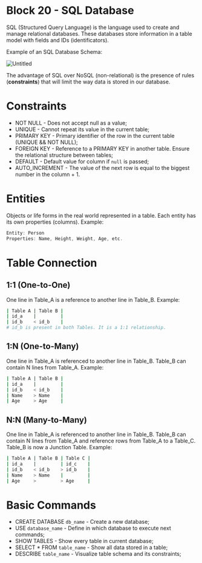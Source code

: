 # Block 20 - SQL Database

SQL (Structured Query Language) is the language used to create and manage relational databases. These databases store information in a table model with fields and IDs (identificators).

Example of an SQL Database Schema:

![Untitled](https://s3-us-west-2.amazonaws.com/secure.notion-static.com/b7e55dd3-04eb-46d6-9fdb-466c68c2dce4/Untitled.png)

The advantage of SQL over NoSQL (non-relational) is the presence of rules (**constraints**) that will limit the way data is stored in our database.

# Constraints

- NOT NULL - Does not accept null as a value;
- UNIQUE - Cannot repeat its value in the current table;
- PRIMARY KEY - Primary identifier of the row in the current table (UNIQUE && NOT NULL);
- FOREIGN KEY - Reference to a PRIMARY KEY in another table. Ensure the relational structure between tables;
- DEFAULT - Default value for column if `null` is passed;
- AUTO_INCREMENT - The value of the next row is equal to the biggest number in the column + 1.

# Entities

Objects or life forms in the real world represented in a table. Each entity has its own properties (columns). Example: 

```jsx
Entity: Person
Properties: Name, Height, Weight, Age, etc.
```

# Table Connection

## 1:1 (One-to-One)

One line in Table_A is a reference to another line in Table_B. Example:

```bash
| Table A | Table B |
| id_a    |         |
| id_b    < id_b    |
# id_b is present in both Tables. It is a 1:1 relationship.
```

## 1:N (One-to-Many)

One line in Table_A is referenced to another line in Table_B. Table_B can contain N lines from Table_A. Example:

```bash
| Table A | Table B |
| id_a    |         |
| id_b    < id_b    |
| Name    > Name    |
| Age     > Age     |
```

## N:N (Many-to-Many)

One line in Table_A is referenced to another line in Table_B. Table_B can contain N lines from Table_A and reference rows from Table_A to a Table_C. Table_B is now a Junction Table. Example:

```bash
| Table A | Table B | Table C |
| id_a    |         | id_c    |
| id_b    < id_b    > id_b    |
| Name    > Name    |         |
| Age     >         > Age     |
```

# Basic Commands

- CREATE DATABASE `db_name` - Create a new database;
- USE `database_name` - Define in which database to execute next commands;
- SHOW TABLES - Show every table in current database;
- SELECT * FROM `table_name` - Show all data stored in a table;
- DESCRIBE `table_name` - Visualize table schema and its constraints;